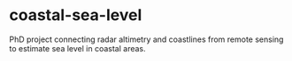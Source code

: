 # coastal-sea-level
PhD project connecting radar altimetry and coastlines from remote sensing to estimate sea level in coastal areas.
